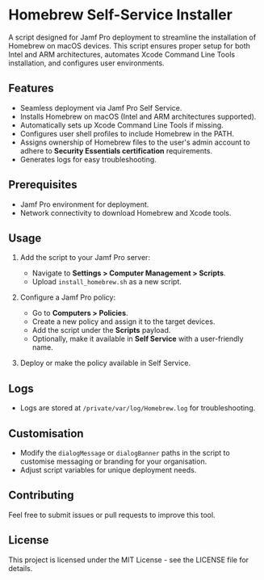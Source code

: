 # Homebrew Self-Service Installer

A script designed for Jamf Pro deployment to streamline the installation of Homebrew on macOS devices. This script ensures proper setup for both Intel and ARM architectures, automates Xcode Command Line Tools installation, and configures user environments.

## Features
- Seamless deployment via Jamf Pro Self Service.
- Installs Homebrew on macOS (Intel and ARM architectures supported).
- Automatically sets up Xcode Command Line Tools if missing.
- Configures user shell profiles to include Homebrew in the PATH.
- Assigns ownership of Homebrew files to the user's admin account to adhere to **Security Essentials certification** requirements.
- Generates logs for easy troubleshooting.

## Prerequisites
- Jamf Pro environment for deployment.
- Network connectivity to download Homebrew and Xcode tools.

## Usage
1. Add the script to your Jamf Pro server:
   - Navigate to **Settings > Computer Management > Scripts**.
   - Upload `install_homebrew.sh` as a new script.

2. Configure a Jamf Pro policy:
   - Go to **Computers > Policies**.
   - Create a new policy and assign it to the target devices.
   - Add the script under the **Scripts** payload.
   - Optionally, make it available in **Self Service** with a user-friendly name.

3. Deploy or make the policy available in Self Service.

## Logs
- Logs are stored at `/private/var/log/Homebrew.log` for troubleshooting.

## Customisation
- Modify the `dialogMessage` or `dialogBanner` paths in the script to customise messaging or branding for your organisation.
- Adjust script variables for unique deployment needs.

## Contributing
Feel free to submit issues or pull requests to improve this tool.

## License
This project is licensed under the MIT License - see the LICENSE file for details.
